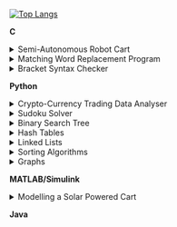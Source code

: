 [![Top Langs](https://github-readme-stats.vercel.app/api/top-langs/?username=Daniel-Waits)](https://github.com/Daniel-Waits/github-readme-stats)

**C**

<details>
<summary>Semi-Autonomous Robot Cart</summary/>
The robot was able to run in manual mode (with a controller) and autonomous mode, where it used range sensors to ensure it didnt hit the walls around it.
<object data="https://github.com/Daniel-Waits/DanielW/blob/main/MCP-Final-Report.pdf" width="700px" height="700px">
    <embed src=https://github.com/Daniel-Waits/DanielW/blob/main/MCP-Final-Report.pdf">
        <p>Report: <a href="https://github.com/Daniel-Waits/DanielW/blob/main/MCP-Final-Report.pdf">View Report</a>.</p>
    </embed>
</object>
                                                                                                           
<object data="https://github.com/Daniel-Waits/DanielW/blob/main/CartCode.c" type="application/pdf" width="700px" height="700px">
    <embed src=https://github.com/Daniel-Waits/DanielW/blob/main/CartCode.c">
        <p>Code: <a href="https://github.com/Daniel-Waits/DanielW/blob/main/CartCode.c">View Code</a>.</p>
    </embed>
</object>
</details>

<details>
<summary>Matching Word Replacement Program</summary/>
Performing pattern-matching replacements on a given string.
<object data="https://github.com/Daniel-Waits/DanielW/tree/main/C_Assignment_1" type="application/pdf" width="700px" height="700px">
    <embed src=https://github.com/Daniel-Waits/DanielW/tree/main/C_Assignment_1">
        <p>Program Files: <a href="https://github.com/Daniel-Waits/DanielW/tree/main/C_Assignment_1">View Files</a>.</p>
    </embed>
</object>
</details>
                                                                                                         
<details>
<summary>Bracket Syntax Checker</summary/>
Visually performs bracket-balance-checking on any given file.
<object data="https://github.com/Daniel-Waits/DanielW/tree/main/C_Assigment_2" type="application/pdf" width="700px" height="700px">
    <embed src=https://github.com/Daniel-Waits/DanielW/tree/main/C_Assigment_2">
        <p>Program Files: <a href="https://github.com/Daniel-Waits/DanielW/tree/main/C_Assigment_2">View Files</a>.</p>
    </embed>
</object>
</details>


**Python**

<details>
<summary>Crypto-Currency Trading Data Analyser</summary/>
Performs path finding to connect buyers and sellers from one crypto-currency to another.
<object data="https://github.com/Daniel-Waits/DanielW/blob/main/Python_Assignment/Report.pdf" width="700px" height="700px">
    <embed src=https://github.com/Daniel-Waits/DanielW/blob/main/Python_Assignment/Report.pdf">
        <p>Report: <a href="https://github.com/Daniel-Waits/DanielW/blob/main/Python_Assignment/Report.pdf">View Report</a>.</p>
    </embed>
</object>
                                                                                                           
<object data="https://github.com/Daniel-Waits/DanielW/tree/main/Python_Assignment" type="application/pdf" width="700px" height="700px">
    <embed src=https://github.com/Daniel-Waits/DanielW/tree/main/Python_Assignment">
        <p>Program Files: <a href="https://github.com/Daniel-Waits/DanielW/tree/main/Python_Assignment">View Files</a>.</p>
    </embed>
</object>
</details>

<details>
<summary>Sudoku Solver</summary/>
Uses backtracking/recursion to solve any Sudoku.
<object data="https://github.com/Daniel-Waits/DanielW/blob/main/Sudoku_DanielWaits.py" type="application/pdf" width="700px" height="700px">
    <embed src="https://github.com/Daniel-Waits/DanielW/blob/main/Sudoku_DanielWaits.py">
        <p>Code: <a href="https://github.com/Daniel-Waits/DanielW/blob/main/Sudoku_DanielWaits.py">View Code</a>.</p>
    </embed>
</object>
</details>

<details>
<summary>Binary Search Tree</summary/>
Implementation of a Binary Search Tree within Python.
<object data="https://github.com/Daniel-Waits/DanielW/blob/main/BinarySearchTree.py" type="application/pdf" width="700px" height="700px">
    <embed src=https://github.com/Daniel-Waits/DanielW/blob/main/BinarySearchTree.py">
        <p>Code: <a href="https://github.com/Daniel-Waits/DanielW/blob/main/BinarySearchTree.py">View Code</a>.</p>
    </embed>
</object>
</details>
                                                                                                
<details>
<summary>Hash Tables</summary/>
Implementation of a Hash Table within Python.
<object data="https://github.com/Daniel-Waits/DanielW/blob/main/hashTables.py" type="application/pdf" width="700px" height="700px">
    <embed src=https://github.com/Daniel-Waits/DanielW/blob/main/hashTables.py">
        <p>Code: <a href="https://github.com/Daniel-Waits/DanielW/blob/main/hashTables.py">View Code</a>.</p>
    </embed>
</object>
</details>
                                                                                          
<details>
<summary>Linked Lists</summary/>
Implementation of a Linked List within Python.
<object data="https://github.com/Daniel-Waits/DanielW/blob/main/linkedLists.py" type="application/pdf" width="700px" height="700px">
    <embed src=https://github.com/Daniel-Waits/DanielW/blob/main/linkedLists.py">
        <p>Code: <a href="https://github.com/Daniel-Waits/DanielW/blob/main/linkedLists.py">View Code</a>.</p>
    </embed>
</object>
</details>
                                                                                           
<details>
<summary>Sorting Algorithms</summary/>
Implementation and comparison of different sorting algorithms within Python.
<object data="https://github.com/Daniel-Waits/DanielW/blob/main/DSASorts.py" type="application/pdf" width="700px" height="700px">
    <embed src=https://github.com/Daniel-Waits/DanielW/blob/main/DSASorts.py">
        <p>Code: <a href="https://github.com/Daniel-Waits/DanielW/blob/main/DSASorts.py">View Code</a>.</p>
    </embed>
</object>
</details>
                                                                                        
<details>
<summary>Graphs</summary/>
Using a Linked List to create a Graph within Python.
<object data="https://github.com/Daniel-Waits/DanielW/blob/main/GraphLinkedList.py" type="application/pdf" width="700px" height="700px">
    <embed src=https://github.com/Daniel-Waits/DanielW/blob/main/GraphLinkedList.py">
        <p>Code: <a href="https://github.com/Daniel-Waits/DanielW/blob/main/GraphLinkedList.py">View Code</a>.</p>
    </embed>
</object>
</details>
                                                                                               

**MATLAB/Simulink**

<details>
<summary>Modelling a Solar Powered Cart</summary/>
Each subsystem was analysed and then modelled in order to predict the time it would take the cart to reach the top of a ramp.
<object data="https://github.com/Daniel-Waits/DanielW/blob/main/Matlab_Report.pdf" type="application/pdf" width="700px" height="700px">
    <embed src=https://github.com/Daniel-Waits/DanielW/blob/main/Matlab_Report.pdf">
        <p>Report: <a href="https://github.com/Daniel-Waits/DanielW/blob/main/Matlab_Report.pdf">View Report</a>.</p>
    </embed>
</object>
                                                                                                
<object data="https://github.com/Daniel-Waits/DanielW/blob/main/Simulink%20Model.slx" type="application/pdf" width="700px" height="700px">
    <embed src=https://github.com/Daniel-Waits/DanielW/blob/main/Simulink%20Model.slx">
        <p>Script/Model: <a href="https://github.com/Daniel-Waits/DanielW/blob/main/Simulink%20Model.slx">View Script/Model</a>.</p>
    </embed>
</object>                                                                                             
</details>
                                                                                                         
**Java**
                                                                                                         
